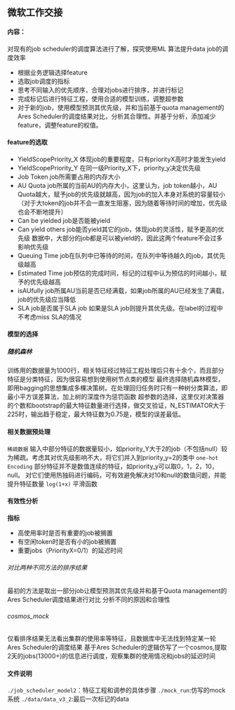 ## 微软工作交接
#### 内容：
对现有的job scheduler的调度算法进行了解，探究使用ML 算法提升data job的调度效率
* 根据业务逻辑选择feature
* 选取job调度的指标
* 思考不同输入的优先顺序，合理对jobs进行排序，并进行标记
* 完成标记后进行特征工程，使用合适的模型训练，调整超参数
* 对于新的job，使用模型预测其优先级，并和当前基于quota management的Ares Scheduler的调度结果对比，分析其合理性。并基于分析，添加减少feature，调整feature的权值。

#### feature的选取
* YieldScopePriority_X
    体现job的重要程度，只有priorityX高时才能发生yield
* YieldScopePriority_Y
    在同一级Priority_X下，priority_y决定优先级
* Job Token
    job所需要占用的内存大小
* AU Quota
    job所属的当前AU的内存大小，这里认为，job token越小，AU Quota越大，赋予job的优先级就越高，因为job的加入本身对系统的容量较小
    （对于大token的job并不会一直发生阻塞，因为随着等待时间的增加，优先级也会不断地提升）
* Can be yielded
    job是否能被yield
* Can yield others
    job能否yield其它的job，体现job的灵活性，赋予更高的优先级
    数据中，大部分的job都是可以被yield的，因此这两个feature不会过多影响优先级
* Queuing Time
    job在队列中已等待的时间，在队列中等待越久的job，其优先级越高
* Estimated Time
    job预估的完成时间，标记的过程中认为预估的时间越小，赋予的优先级越高
* isAUfully
    job所属AU当前是否已经满载，如果job所属的AU已经发生了满载，job的优先级应当降低
* SLA
    job是否属于SLA job
    如果是SLA job则提升其优先级。在label的过程中不考虑miss SLA的情况

#### 模型的选择
##### 随机森林
训练用的数据量为1000行，相关特征经过特征工程处理后只有十余个，而且部分特征是分类特征，因为很容易想到使用树节点类的模型
最终选择随机森林模型，即用bagging的思想集成多棵决策树。在处理回归任务时只有一种树分类算法，即最小平方误差算法，加上树的深度作为惩罚函数
超参数的选择，这里仅对决策器的个数和bootstrap的最大特征数量进行选择，做交叉验证，N_ESTIMATOR大于225时，输出趋于稳定，最大特征数为0.75是，模型的误差最低。


#### 相关数据预处理
`稀疏数据`
输入中部分特征的数据量较小，如priority_Y大于2的job（不包括null）较为稀疏。考虑其对优先级影响不大，将它们并入到priority_y=2的类中
`one-hot Encoding`
部分特征并不是数值连续的特征，如priority_y可以取0，1，2，10，null。
对它们使用热独码进行编码，可有效避免解决对10和null的数值问题，并能提升特征数量
`log(1+x)`
平滑函数

#### 有效性分析
**指标** 
* 高使用率时是否有重要的job被搁置
* 有空闲token时是否有小的job被搁置
* 重要jobs（PriorityX=0/1）的延迟时间
######  对比两种不同方法的排序结果
最初的方法是取出一部分job让模型预测其优先级并和基于Quota management的Ares Scheduler调度结果进行对比
分析不同的原因和合理性
######  cosmos_mock
仅看排序结果无法看出集群的使用率等特征，且数据库中无法找到特定某一轮Ares Scheduler的调度结果
基于Ares Scheduler的逻辑仿写了一个cosmos,提取2天的jobs(13000+)的信息进行调度，观察集群的使用情况和jobs的延迟时间


#### 文件说明

`./job_scheduler_model2`：特征工程和调参的具体步骤
`./mock_run`:仿写的mock系统
`./data/data_v3_2`:最后一次标记的data
